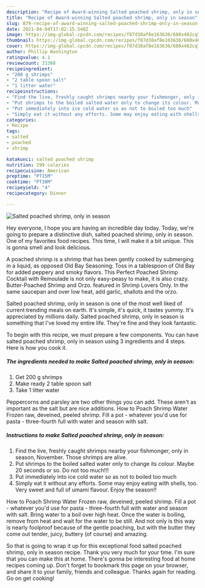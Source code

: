 ```yaml
---
description: "Recipe of Award-winning Salted poached shrimp, only in season"
title: "Recipe of Award-winning Salted poached shrimp, only in season"
slug: 879-recipe-of-award-winning-salted-poached-shrimp-only-in-season
date: 2021-04-04T17:02:15.540Z
image: https://img-global.cpcdn.com/recipes/f87d38af8e163636/680x482cq70/salted-poached-shrimp-only-in-season-recipe-main-photo.jpg
thumbnail: https://img-global.cpcdn.com/recipes/f87d38af8e163636/680x482cq70/salted-poached-shrimp-only-in-season-recipe-main-photo.jpg
cover: https://img-global.cpcdn.com/recipes/f87d38af8e163636/680x482cq70/salted-poached-shrimp-only-in-season-recipe-main-photo.jpg
author: Phillip Washington
ratingvalue: 4.1
reviewcount: 33388
recipeingredient:
- "200 g shrimps"
- "2 table spoon salt"
- "1 litter water"
recipeinstructions:
- "Find the live, freshly caught shrimps nearby your fishmonger, only in season, November. Those shrimps are alive."
- "Put shrimps to the boiled salted water only to change its colour. Maybe 20 seconds or so. Do not too much!!!"
- "Put immediately into ice cold water so as not to boiled too much"
- "Simply eat it without any efforts. Some may enjoy eating with shells, too. Very sweet and full of umami flavour. Enjoy the season!!"
categories:
- Recipe
tags:
- salted
- poached
- shrimp

katakunci: salted poached shrimp 
nutrition: 299 calories
recipecuisine: American
preptime: "PT15M"
cooktime: "PT30M"
recipeyield: "4"
recipecategory: Dinner

---
```



![Salted poached shrimp, only in season](https://img-global.cpcdn.com/recipes/f87d38af8e163636/680x482cq70/salted-poached-shrimp-only-in-season-recipe-main-photo.jpg)

Hey everyone, I hope you are having an incredible day today. Today, we're going to prepare a distinctive dish, salted poached shrimp, only in season. One of my favorites food recipes. This time, I will make it a bit unique. This is gonna smell and look delicious.

A poached shrimp is a shrimp that has been gently cooked by submerging in a liquid, as opposed Old Bay Seasoning: Toss in a tablespoon of Old Bay for added peppery and smoky flavors. This Perfect Poached Shrimp Cocktail with Remoulade is not only easy-peasy to make, it is also crazy. Butter-Poached Shrimp and Orzo. featured in Shrimp Lovers Only. In the same saucepan and over low heat, add garlic, shallots and the orzo.

Salted poached shrimp, only in season is one of the most well liked of current trending meals on earth. It's simple, it's quick, it tastes yummy. It's appreciated by millions daily. Salted poached shrimp, only in season is something that I've loved my entire life. They're fine and they look fantastic.


To begin with this recipe, we must prepare a few components. You can have salted poached shrimp, only in season using 3 ingredients and 4 steps. Here is how you cook it.

<!--inarticleads1-->

##### The ingredients needed to make Salted poached shrimp, only in season:

1. Get 200 g shrimps
1. Make ready 2 table spoon salt
1. Take 1 litter water


Peppercorns and parsley are two other things you can add. These aren&#39;t as important as the salt but are nice additions. How to Poach Shrimp Water Frozen raw, deveined, peeled shrimp. Fill a pot - whatever you&#39;d use for pasta - three-fourth full with water and season with salt. 

<!--inarticleads2-->

##### Instructions to make Salted poached shrimp, only in season:

1. Find the live, freshly caught shrimps nearby your fishmonger, only in season, November. Those shrimps are alive.
1. Put shrimps to the boiled salted water only to change its colour. Maybe 20 seconds or so. Do not too much!!!
1. Put immediately into ice cold water so as not to boiled too much
1. Simply eat it without any efforts. Some may enjoy eating with shells, too. Very sweet and full of umami flavour. Enjoy the season!!


How to Poach Shrimp Water Frozen raw, deveined, peeled shrimp. Fill a pot - whatever you&#39;d use for pasta - three-fourth full with water and season with salt. Bring water to a boil over high heat. Once the water is boiling, remove from heat and wait for the water to be still. And not only is this way is nearly foolproof because of the gentle poaching, but with the butter they come out tender, juicy, buttery (of course) and amazing. 

So that is going to wrap it up for this exceptional food salted poached shrimp, only in season recipe. Thank you very much for your time. I'm sure that you can make this at home. There's gonna be interesting food at home recipes coming up. Don't forget to bookmark this page on your browser, and share it to your family, friends and colleague. Thanks again for reading. Go on get cooking!
